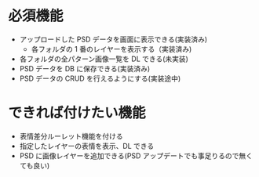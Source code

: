 # 必須機能

- アップロードした PSD データを画面に表示できる(実装済み)
  - 各フォルダの 1 番のレイヤーを表示する（実装済み)
- 各フォルダの全パターン画像一覧を DL できる(未実装)
- PSD データを DB に保存できる(実装済み)
- PSD データの CRUD を行えるようにする(実装途中)

# できれば付けたい機能

- 表情差分ルーレット機能を付ける
- 指定したレイヤーの表情を表示、DL できる
- PSD に画像レイヤーを追加できる(PSD アップデートでも事足りるので無くても良い)
